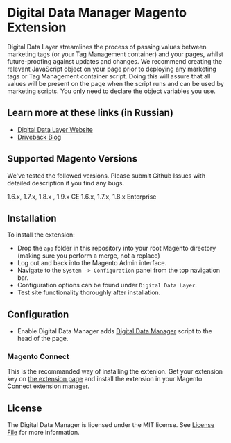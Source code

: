 # Digital Data Manager Magento Extension

Digital Data Layer streamlines the process of passing values between marketing tags (or your Tag Management container) and your pages, whilst future-proofing against updates and changes. We recommend creating the relevant JavaScript object on your page prior to deploying any marketing tags or Tag Management container script. Doing this will assure that all values will be present on the page when the script runs and can be used by marketing scripts. You only need to declare the object variables you use.

## Learn more at these links (in Russian)
- [Digital Data Layer Website](https://www.data-layer.net)
- [Driveback Blog](http://blog.driveback.ru)


## Supported Magento Versions

We've tested the followed versions. Please submit Github Issues with detailed description if you find any bugs.

1.6.x, 1.7.x, 1.8.x , 1.9.x CE
1.6.x, 1.7.x, 1.8.x Enterprise

## Installation

To install the extension:
 * Drop the `app` folder in this repository into your root Magento directory (making sure you perform a merge, not a replace)
 * Log out and back into the Magento Admin interface.
 * Navigate to the `System -> Configuration` panel from the top navigation bar.
 * Configuration options can be found under `Digital Data Layer`.
 * Test site functionality thoroughly after installation.

## Configuration

 * Enable Digital Data Manager adds [Digital Data Manager](https://github.com/driveback/digital-data-manager) script to the head of the page.

### Magento Connect

This is the recommanded way of installing the extenion. Get your extension key on [the extension page](https://www.magentocommerce.com/magento-connect/catalog/product/view/id/30682/) and install the extension in your Magento Connect extension manager.

## License

The Digital Data Manager is licensed under the MIT license. See [License File](LICENSE.txt) for more information.
